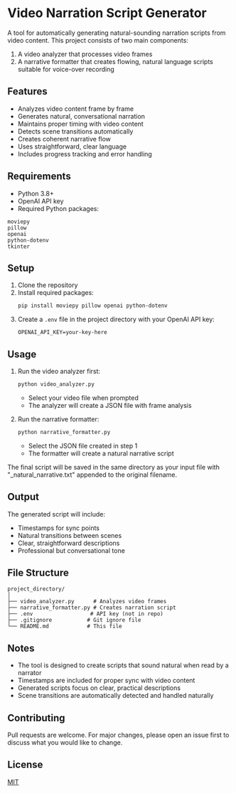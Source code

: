 # Video Narration Script Generator

A tool for automatically generating natural-sounding narration scripts from video content. This project consists of two main components:
1. A video analyzer that processes video frames
2. A narrative formatter that creates flowing, natural language scripts suitable for voice-over recording

## Features

- Analyzes video content frame by frame
- Generates natural, conversational narration
- Maintains proper timing with video content
- Detects scene transitions automatically
- Creates coherent narrative flow
- Uses straightforward, clear language
- Includes progress tracking and error handling

## Requirements

- Python 3.8+
- OpenAI API key
- Required Python packages:
```
moviepy
pillow
openai
python-dotenv
tkinter
```

## Setup

1. Clone the repository
2. Install required packages:
   ```bash
   pip install moviepy pillow openai python-dotenv
   ```
3. Create a `.env` file in the project directory with your OpenAI API key:
   ```
   OPENAI_API_KEY=your-key-here
   ```

## Usage

1. Run the video analyzer first:
   ```bash
   python video_analyzer.py
   ```
   - Select your video file when prompted
   - The analyzer will create a JSON file with frame analysis

2. Run the narrative formatter:
   ```bash
   python narrative_formatter.py
   ```
   - Select the JSON file created in step 1
   - The formatter will create a natural narrative script

The final script will be saved in the same directory as your input file with "_natural_narrative.txt" appended to the original filename.

## Output

The generated script will include:
- Timestamps for sync points
- Natural transitions between scenes
- Clear, straightforward descriptions
- Professional but conversational tone

## File Structure

```
project_directory/
│
├── video_analyzer.py      # Analyzes video frames
├── narrative_formatter.py # Creates narration script
├── .env                  # API key (not in repo)
├── .gitignore           # Git ignore file
└── README.md            # This file
```

## Notes

- The tool is designed to create scripts that sound natural when read by a narrator
- Timestamps are included for proper sync with video content
- Generated scripts focus on clear, practical descriptions
- Scene transitions are automatically detected and handled naturally

## Contributing

Pull requests are welcome. For major changes, please open an issue first to discuss what you would like to change.

## License

[MIT](https://choosealicense.com/licenses/mit/)